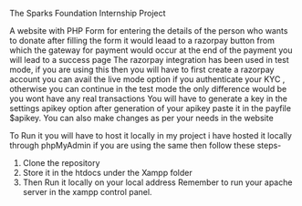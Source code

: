 The Sparks Foundation Internship Project

A website with PHP Form for entering the details of the person who wants to donate after filling the form it would leaad to a razorpay button from which the gateway for payment would occur at the end of the payment you will lead to a success page
The razorpay integration has been used in test mode, if you are using this then you will have to first create a razorpay account you can avail the live mode option if you authenticate your KYC , otherwise you can continue in the test mode the only difference would be you wont have any real transactions
You will have to generate a key in the settings apikey option after generation of your apikey paste it in the payfile $apikey.
You can also make changes as per your needs in the website 

To Run it you will have to host it locally in my project i have hosted it locally through phpMyAdmin if you are using the same then follow these steps-
1) Clone the repository
2) Store it in the htdocs under the Xampp folder
3) Then Run it locally on your local address Remember to run your apache server in the xampp control panel.

